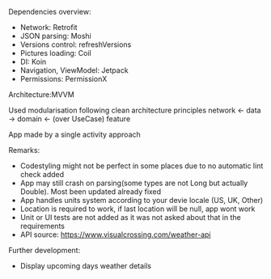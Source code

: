 Dependencies overview:
- Network: Retrofit
- JSON parsing: Moshi
- Versions control: refreshVersions
- Pictures loading: Coil
- DI: Koin
- Navigation, ViewModel: Jetpack
- Permissions: PermissionX

Architecture:MVVM

Used modularisation following clean architecture principles
network <- data -> domain <- (over UseCase) feature

App made by a single activity approach

Remarks:
- Codestyling might not be perfect in some places due to no automatic lint check added
- App may still crash on parsing(some types are not Long but actually Double). Most been updated already fixed
- App handles units system according to your devie locale (US, UK, Other)
- Location is required to work, if last location will be null, app wont work
- Unit or UI tests are not added as it was not asked about that in the requirements
- API source: https://www.visualcrossing.com/weather-api

Further development:
- Display upcoming days weather details

 
